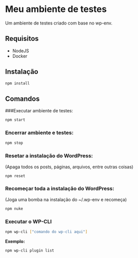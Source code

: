 # Meu ambiente de testes

Um ambiente de testes criado com base no wp-env.

## Requisitos

- NodeJS
- Docker

## Instalação

```bash
npm install
```

## Comandos

###Executar ambiente de testes:

```bash
npm start
```

### Encerrar ambiente e testes:

```bash
npm stop
```

### Resetar a instalação do WordPress:
(Apaga todos os posts, páginas, arquivos, entre outras coisas)

```bash
npm reset
```

### Recomeçar toda a instalação do WordPress:
(Joga uma bomba na instalação do ~/.wp-env e recomeça)

```bash
npm nuke
```

### Executar o WP-CLI

```bash
npm wp-cli ["comando do wp-cli aqui"]
```

**Exemplo:**

```bash
npm wp-cli plugin list
```
